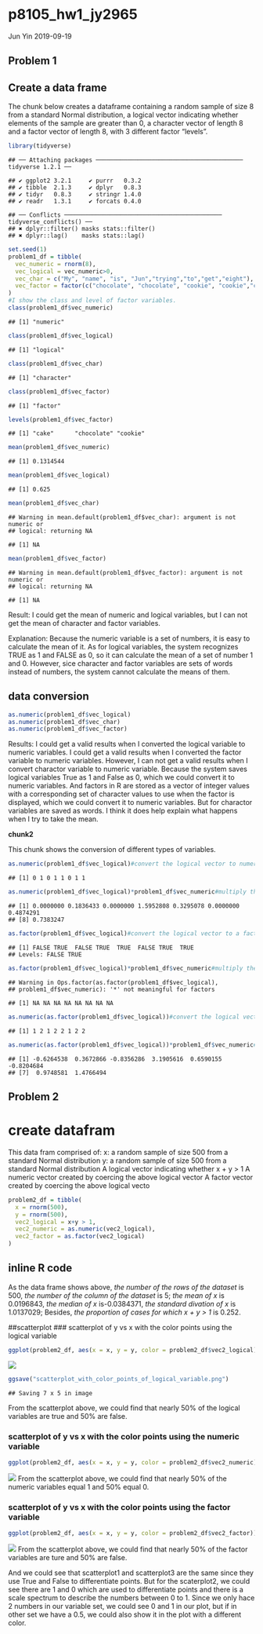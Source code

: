 p8105\_hw1\_jy2965
================
Jun Yin
2019-09-19

## Problem 1

## Create a data frame

The chunk below creates a dataframe containing a random sample of size 8
from a standard Normal distribution, a logical vector indicating whether
elements of the sample are greater than 0, a character vector of length
8 and a factor vector of length 8, with 3 different factor
    “levels”.

``` r
library(tidyverse)
```

    ## ── Attaching packages ────────────────────────────────────────── tidyverse 1.2.1 ──

    ## ✔ ggplot2 3.2.1     ✔ purrr   0.3.2
    ## ✔ tibble  2.1.3     ✔ dplyr   0.8.3
    ## ✔ tidyr   0.8.3     ✔ stringr 1.4.0
    ## ✔ readr   1.3.1     ✔ forcats 0.4.0

    ## ── Conflicts ───────────────────────────────────────────── tidyverse_conflicts() ──
    ## ✖ dplyr::filter() masks stats::filter()
    ## ✖ dplyr::lag()    masks stats::lag()

``` r
set.seed(1)
problem1_df = tibble(
  vec_numeric = rnorm(8),
  vec_logical = vec_numeric>0,
  vec_char = c("My", "name", "is", "Jun","trying","to","get","eight"),
  vec_factor = factor(c("chocolate", "chocolate", "cookie", "cookie","cookie","cake","cake","cake"))
)
#I show the class and level of factor variables.
class(problem1_df$vec_numeric)
```

    ## [1] "numeric"

``` r
class(problem1_df$vec_logical)
```

    ## [1] "logical"

``` r
class(problem1_df$vec_char)
```

    ## [1] "character"

``` r
class(problem1_df$vec_factor)
```

    ## [1] "factor"

``` r
levels(problem1_df$vec_factor)
```

    ## [1] "cake"      "chocolate" "cookie"

``` r
mean(problem1_df$vec_numeric)
```

    ## [1] 0.1314544

``` r
mean(problem1_df$vec_logical)
```

    ## [1] 0.625

``` r
mean(problem1_df$vec_char)
```

    ## Warning in mean.default(problem1_df$vec_char): argument is not numeric or
    ## logical: returning NA

    ## [1] NA

``` r
mean(problem1_df$vec_factor)
```

    ## Warning in mean.default(problem1_df$vec_factor): argument is not numeric or
    ## logical: returning NA

    ## [1] NA

Result: I could get the mean of numeric and logical variables, but I can
not get the mean of character and factor variables.

Explanation: Because the numeric variable is a set of numbers, it is
easy to calculate the mean of it. As for logical variables, the system
recognizes TRUE as 1 and FALSE as 0, so it can calculate the mean of a
set of number 1 and 0. However, sice character and factor variables are
sets of words instead of numbers, the system cannot calculate the means
of them.

## data conversion

``` r
as.numeric(problem1_df$vec_logical)
as.numeric(problem1_df$vec_char)
as.numeric(problem1_df$vec_factor)
```

Results: I could get a valid results when I converted the logical
variable to numeric variables. I could get a valid results when I
converted the factor variable to numeric variables. However, I can not
get a valid results when I convert charactor variable to numeric
variable. Because the system saves logical variables True as 1 and False
as 0, which we could convert it to numeric variables. And factors in R
are stored as a vector of integer values with a corresponding set of
character values to use when the factor is displayed, which we could
convert it to numeric variables. But for charactor variables are saved
as words. I think it does help explain what happens when I try to take
the mean.

**chunk2**

This chunk shows the conversion of different types of
variables.

``` r
as.numeric(problem1_df$vec_logical)#convert the logical vector to numeric
```

    ## [1] 0 1 0 1 1 0 1 1

``` r
as.numeric(problem1_df$vec_logical)*problem1_df$vec_numeric#multiply the random sample by results
```

    ## [1] 0.0000000 0.1836433 0.0000000 1.5952808 0.3295078 0.0000000 0.4874291
    ## [8] 0.7383247

``` r
as.factor(problem1_df$vec_logical)#convert the logical vector to a factor
```

    ## [1] FALSE TRUE  FALSE TRUE  TRUE  FALSE TRUE  TRUE 
    ## Levels: FALSE TRUE

``` r
as.factor(problem1_df$vec_logical)*problem1_df$vec_numeric#multiply the random sample by results
```

    ## Warning in Ops.factor(as.factor(problem1_df$vec_logical),
    ## problem1_df$vec_numeric): '*' not meaningful for factors

    ## [1] NA NA NA NA NA NA NA NA

``` r
as.numeric(as.factor(problem1_df$vec_logical))#convert the logical vector to a factor and then convert the result to numeric
```

    ## [1] 1 2 1 2 2 1 2 2

``` r
as.numeric(as.factor(problem1_df$vec_logical))*problem1_df$vec_numeric#multiply the random sample by results
```

    ## [1] -0.6264538  0.3672866 -0.8356286  3.1905616  0.6590155 -0.8204684
    ## [7]  0.9748581  1.4766494

## Problem 2

# create datafram

This data fram comprised of: x: a random sample of size 500 from a
standard Normal distribution y: a random sample of size 500 from a
standard Normal distribution A logical vector indicating whether x + y
\> 1 A numeric vector created by coercing the above logical vector A
factor vector created by coercing the above logical vecto

``` r
problem2_df = tibble(
  x = rnorm(500),
  y = rnorm(500),
  vec2_logical = x+y > 1,
  vec2_numeric = as.numeric(vec2_logical),
  vec2_factor = as.factor(vec2_logical) 
)
```

## inline R code

As the data frame shows above, *the number of the rows of the dataset*
is 500, *the number of the column of the dataset* is 5; *the mean of x*
is 0.0196843, *the median of x* is-0.0384371, *the standard divation of
x* is 1.0137029; Besides, *the proportion of cases for which x + y \> 1*
is 0.252.

\#\#scatterplot \#\#\# scatterplot of y vs x with the color points using
the logical
variable

``` r
ggplot(problem2_df, aes(x = x, y = y, color = problem2_df$vec2_logical)) + geom_point()
```

![](p8105_hw1_jy2965_files/figure-gfm/Scatterplot_logical-1.png)<!-- -->

``` r
ggsave("scatterplot_with_color_points_of_logical_variable.png")
```

    ## Saving 7 x 5 in image

From the scatterplot above, we could find that nearly 50% of the logical
variables are true and 50% are
false.

### scatterplot of y vs x with the color points using the numeric variable

``` r
ggplot(problem2_df, aes(x = x, y = y, color = problem2_df$vec2_numeric)) + geom_point()
```

![](p8105_hw1_jy2965_files/figure-gfm/Scatterplot_numeric-1.png)<!-- -->
From the scatterplot above, we could find that nearly 50% of the numeric
variables equal 1 and 50% equal
0.

### scatterplot of y vs x with the color points using the factor variable

``` r
ggplot(problem2_df, aes(x = x, y = y, color = problem2_df$vec2_factor)) + geom_point()
```

![](p8105_hw1_jy2965_files/figure-gfm/Scatterplot_factor-1.png)<!-- -->
From the scatterplot above, we could find that nearly 50% of the factor
variables are ture and 50% are false.

And we could see that scatterplot1 and scatterplot3 are the same since
they use True and False to differentiate points. But for the
scaterplot2, we could see there are 1 and 0 which are used to
differentiate points and there is a scale spectrum to describe the
numbers between 0 to 1. Since we only hace 2 numbers in our variable
set, we could see 0 and 1 in our plot, but if in other set we have a
0.5, we could also show it in the plot with a different color.
